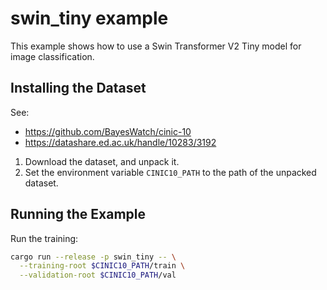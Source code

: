 # swin_tiny example

This example shows how to use a Swin Transformer V2 Tiny model for image classification.

## Installing the Dataset

See:
* https://github.com/BayesWatch/cinic-10
* https://datashare.ed.ac.uk/handle/10283/3192

1. Download the dataset, and unpack it.
2. Set the environment variable `CINIC10_PATH` to the path of the unpacked dataset.

## Running the Example

Run the training:

```bash
cargo run --release -p swin_tiny -- \
  --training-root $CINIC10_PATH/train \
  --validation-root $CINIC10_PATH/val 
```


